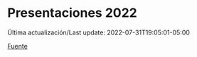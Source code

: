 # Presentaciones 2022

Última actualización/Last update: 2022-07-31T19:05:01-05:00

 [Fuente](https://www.gob.mx/salud/documentos/presentaciones-2022)
